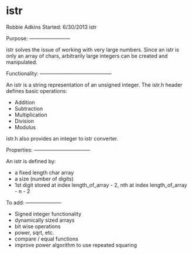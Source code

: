 istr
===========

Robbie Adkins
Started: 6/30/2013
istr

Purpose:
————————

istr solves the issue of working with very large numbers. Since an istr is only an array of chars, arbitrarily large integers can be created and manipulated.

Functionality:
——————————————

An istr is a string representation of an unsigned integer. The istr.h header defines basic operations:
* Addition
* Subtraction
* Multiplication
* Division
* Modulus

istr.h also provides an integer to istr converter.
	
Properties:
———————————

An istr is defined by:
* a fixed length char array
* a size (number of digits)
* 1st digit stored at index length_of_array - 2, nth at index length_of_array - n - 2

To add:
———————

* Signed integer functionality
* dynamically sized arrays
* bit wise operations
* power, sqrt, etc.
* compare / equal functions
* improve power algorithm to use repeated squaring
